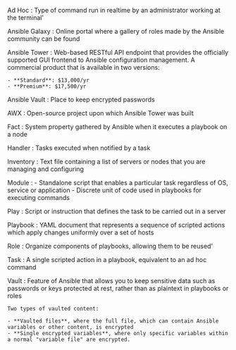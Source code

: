 Ad Hoc
:   Type of command run in realtime by an administrator working at the terminal'

Ansible Galaxy
:   Online portal where a gallery of roles made by the Ansible community can be found

Ansible Tower
:   Web-based RESTful API endpoint that provides the officially supported GUI frontend to Ansible configuration management. 
    A commercial product that is available in two versions: 
    
    - **Standard**: $13,000/yr
    - **Premium**: $17,500/yr

Ansible Vault
:   Place to keep encrypted passwords

AWX
:   Open-source project upon which Ansible Tower was built

Fact
:   System property gathered by Ansible when it executes a playbook on a node

Handler
:   Tasks executed when notified by a task

Inventory
:   Text file containing a list of servers or nodes that you are managing and configuring

Module
:   - Standalone script that enables a particular task regardless of OS, service or application
    - Discrete unit of code used in playbooks for executing commands

Play
:   Script or instruction that defines the task to be carried out in a server

Playbook
:   YAML document that represents a sequence of scripted actions which apply changes uniformly over a set of hosts

Role
:   Organize components of playbooks, allowing them to be reused'

Task
:   A single scripted action in a playbook, equivalent to an ad hoc command

Vault
:   Feature of Ansible that allows you to keep sensitive data such as passwords or keys protected at rest, rather than as plaintext in playbooks or roles

    Two types of vaulted content:
    
    - **Vaulted files**, where the full file, which can contain Ansible variables or other content, is encrypted
    - **Single encrypted variables**, where only specific variables within a normal "variable file" are encrypted.